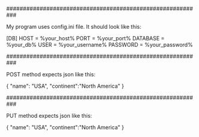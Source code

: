 
###########################################################

My program uses config.ini file. It should look like this:

[DB]
HOST = %your_host%
PORT = %your_port%
DATABASE = %your_db%
USER = %your_username%
PASSWORD = %your_password%

###########################################################

POST method expects json like this:

{
    "name": "USA",
    "continent":"North America"
}

###########################################################

PUT method expects json like this:

{
	"name": "USA",
    "continent":"North America"
}